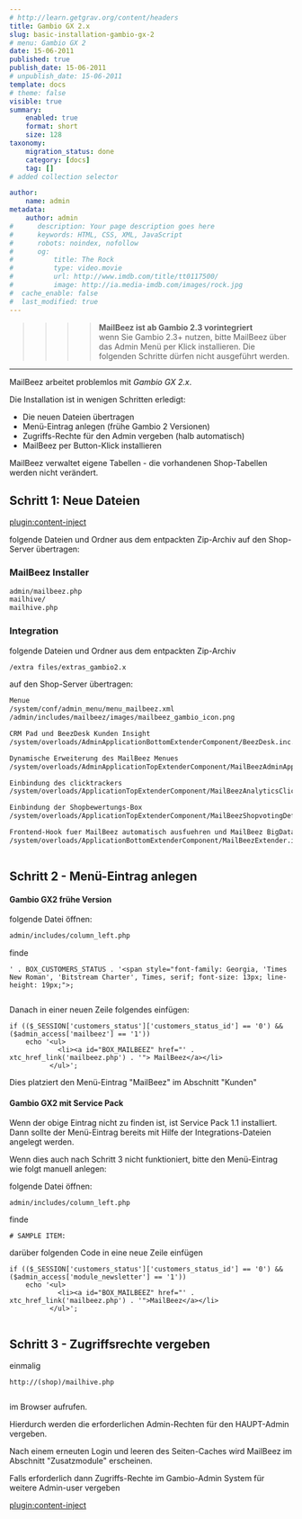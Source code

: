 ```yaml
---
# http://learn.getgrav.org/content/headers
title: Gambio GX 2.x
slug: basic-installation-gambio-gx-2
# menu: Gambio GX 2
date: 15-06-2011
published: true
publish_date: 15-06-2011
# unpublish_date: 15-06-2011
template: docs
# theme: false
visible: true
summary:
    enabled: true
    format: short
    size: 128
taxonomy:
    migration_status: done
    category: [docs]
    tag: []
# added collection selector

author:
    name: admin
metadata:
    author: admin
#      description: Your page description goes here
#      keywords: HTML, CSS, XML, JavaScript
#      robots: noindex, nofollow
#      og:
#          title: The Rock
#          type: video.movie
#          url: http://www.imdb.com/title/tt0117500/
#          image: http://ia.media-imdb.com/images/rock.jpg
#  cache_enable: false
#  last_modified: true
---
```


>>>>**MailBeez ist ab Gambio 2.3 vorintegriert**<br>wenn Sie Gambio 2.3+ nutzen, bitte MailBeez über das Admin Menü per Klick installieren. Die folgenden Schritte dürfen nicht ausgeführt werden.

- - - - - -

MailBeez arbeitet problemlos mit *Gambio GX 2.x*.

Die Installation ist in wenigen Schritten erledigt:
- Die neuen Dateien übertragen
- Menü-Eintrag anlegen (frühe Gambio 2 Versionen)
- Zugriffs-Rechte für den Admin vergeben (halb automatisch)
- MailBeez per Button-Klick installieren

MailBeez verwaltet eigene Tabellen - die vorhandenen Shop-Tabellen werden nicht verändert.


## Schritt 1: Neue Dateien

[plugin:content-inject](/content_blocks/download_installer)


folgende Dateien und Ordner aus dem entpackten Zip-Archiv auf den Shop-Server übertragen:

### MailBeez Installer

```bash
admin/mailbeez.php
mailhive/
mailhive.php


```


### Integration

folgende Dateien und Ordner aus dem entpackten Zip-Archiv


```bash 
/extra files/extras_gambio2.x 


```


auf den Shop-Server übertragen:

```bash
Menue
/system/conf/admin_menu/menu_mailbeez.xml
/admin/includes/mailbeez/images/mailbeez_gambio_icon.png

CRM Pad und BeezDesk Kunden Insight
/system/overloads/AdminApplicationBottomExtenderComponent/BeezDesk.inc.php

Dynamische Erweiterung des MailBeez Menues
/system/overloads/AdminApplicationTopExtenderComponent/MailBeezAdminApplicationTopExtender.inc.php

Einbindung des clicktrackers
/system/overloads/ApplicationTopExtenderComponent/MailBeezAnalyticsClicktracker.inc.php

Einbindung der Shopbewertungs-Box
/system/overloads/ApplicationTopExtenderComponent/MailBeezShopvotingDefault.inc

Frontend-Hook fuer MailBeez automatisch ausfuehren und MailBeez BigData Tracking
/system/overloads/ApplicationBottomExtenderComponent/MailBeezExtender.inc.php



```



## Schritt 2 - Menü-Eintrag anlegen

#### Gambio GX2 frühe Version

folgende Datei öffnen:

```bash 
admin/includes/column_left.php  


```


finde

``` 
' . BOX_CUSTOMERS_STATUS . '<span style="font-family: Georgia, 'Times New Roman', 'Bitstream Charter', Times, serif; font-size: 13px; line-height: 19px;">;


```


Danach in einer neuen Zeile folgendes einfügen:



``` 
if (($_SESSION['customers_status']['customers_status_id'] == '0') && ($admin_access['mailbeez'] == '1')) 
    echo '<ul>
            <li><a id="BOX_MAILBEEZ" href="' . xtc_href_link('mailbeez.php') . '"> MailBeez</a></li>
          </ul>';

```



Dies platziert den Menü-Eintrag "MailBeez" im Abschnitt "Kunden"

#### Gambio GX2 mit Service Pack

Wenn der obige Eintrag nicht zu finden ist, ist Service Pack 1.1 installiert. Dann sollte der Menü-Eintrag bereits mit Hilfe der Integrations-Dateien angelegt werden.

Wenn dies auch nach Schritt 3 nicht funktioniert, bitte den Menü-Eintrag wie folgt manuell anlegen:

folgende Datei öffnen:

 
```
admin/includes/column_left.php  

```



finde


```
# SAMPLE ITEM:

```



darüber folgenden Code in eine neue Zeile einfügen


```
if (($_SESSION['customers_status']['customers_status_id'] == '0') && ($admin_access['module_newsletter'] == '1')) 
    echo '<ul>
            <li><a id="BOX_MAILBEEZ" href="' . xtc_href_link('mailbeez.php') . '">MailBeez</a></li>
          </ul>';


```


## Schritt 3 - Zugriffsrechte vergeben

einmalig


```
http://(shop)/mailhive.php


```


im Browser aufrufen.

Hierdurch werden die erforderlichen Admin-Rechten für den HAUPT-Admin vergeben.

Nach einem erneuten Login und leeren des Seiten-Caches wird MailBeez im Abschnitt "Zusatzmodule" erscheinen.

Falls erforderlich dann Zugriffs-Rechte im Gambio-Admin System für weitere Admin-user vergeben


[plugin:content-inject](/content_blocks/run_installer)